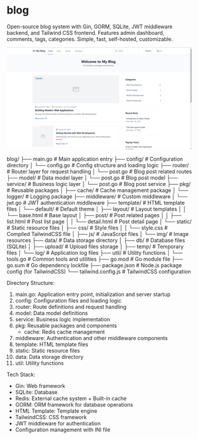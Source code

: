 # blog
Open-source blog system with Gin, GORM, SQLite, JWT middleware backend, and Tailwind CSS frontend. Features admin dashboard, comments, tags, categories. Simple, fast, self-hosted, customizable.

![Blog Screenshot](screenshot.png)


blog/
├── main.go                # Main application entry
├── config/                # Configuration directory
│   └── config.go          # Config structure and loading logic
├── router/                # Router layer for request handling
│   └── post.go            # Blog post related routes
├── model/                 # Data model layer
│   └── post.go            # Blog post model
├── service/               # Business logic layer
│   └── post.go            # Blog post service
├── pkg/                   # Reusable packages
│   ├── cache/            # Cache management package
│   └── logger/           # Logging package
├── middleware/           # Custom middleware
│   └── jwt.go            # JWT authentication middleware
├── template/              # HTML template files
│   └── default/          # Default theme
│       ├── layout/       # Layout templates
│       │   └── base.html # Base layout
│       ├── post/         # Post related pages
│       │   ├── list.html # Post list page
│       │   └── detail.html # Post detail page
│       └── static/       # Static resource files
│           ├── css/      # Style files
│           │   └── style.css # Compiled TailwindCSS file
│           ├── js/       # JavaScript files
│           └── img/      # Image resources
├── data/                  # Data storage directory
│   ├── db/               # Database files (SQLite)
│   ├── upload/           # Upload files storage
│   ├── temp/             # Temporary files
│   └── log/              # Application log files
├── util/                  # Utility functions
│   └── tools.go          # Common tools and utilities
├── go.mod                 # Go module file
├── go.sum                 # Go dependency lockfile
├── package.json           # Node.js package config (for TailwindCSS)
└── tailwind.config.js     # TailwindCSS configuration

Directory Structure:
1. main.go: Application entry point, initialization and server startup
2. config: Configuration files and loading logic
3. router: Route definitions and request handling
4. model: Data model definitions
5. service: Business logic implementation
6. pkg: Reusable packages and components
   - cache: Redis cache management
7. middleware: Authentication and other middleware components
8. template: HTML template files
9. static: Static resource files
10. data: Data storage directory
11. util: Utility functions

Tech Stack:
- Gin: Web framework
- SQLite: Database
- Redis: External cache system + Built-in cache
- GORM: ORM framework for database operations
- HTML Template: Template engine
- TailwindCSS: CSS framework 
- JWT middleware for authentication
- Configuration management with INI file

